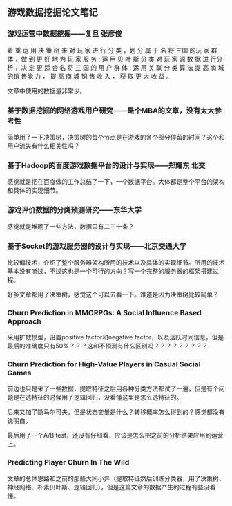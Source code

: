 ## 游戏数据挖掘论文笔记

### 游戏运营中数据挖掘——复旦  张彦俊

着 重 运 用 决 策 树 来 对 玩 家 进 行 分 类 ，划 分 属 于 名 将 三国 的玩 家 群 体 ，做 到 更 好 地 为 玩 家 服 务 ; 运 用 贝 叶 斯 分 类 对 玩 家 源 数 据 进 行分 析 ，决 定 更 适 合 名 将 三 国 的 用 户 群 体 ; 运 用 关 联 分 类 算 法 提 高 商 城 的销 售能 力 ， 提 高 商 城 销 售 收 入 ， 获 取 更 大 收 益 。

文章中使用的数据量非常少。



### 基于数据挖掘的网络游戏用户研究——是个MBA的文章，没有太大参考性

简单用了一下决策树，决策树的每个节点是在游戏的各个部分停留的时间？这个和用户流失有什么相关性吗？



### 基于Hadoop的百度游戏数据平台的设计与实现——郑耀东  北交

感觉就是把在百度做的工作总结了一下，一个数据平台。大体都是整个平台的架构和具体的实现细节。



### 游戏评价数据的分类预测研究——东华大学

感觉就是堆砌了一些方法，数据只有二三十条？

### 基于Socket的游戏服务器的设计与实现——北京交通大学

比较偏技术，介绍了整个服务器架构所用的技术以及具体的实现细节。所用的技术基本没有听过，不过这也是一个可行的方向？写一个完整的服务器的框架搭建过程。



好多文章都用了决策树，感觉这个可以去看一下。难道是因为决策树比较简单？

### Churn Prediction in MMORPGs: A Social Influence Based Approach

采用扩散模型，设置positive factor和negative factor，以及活跃时间信息，但是最后的准确度只有50%？？？这和不预测有什么区别吗？？？？？？？？？



### Churn Prediction for High-Value Players in Casual Social Games 

前边也只是采了一些数据，提取特征之后用各种分类方法都试了一遍，但是有个问题是在选特征的时候用了逻辑回归，没看懂这里是怎么选特征的。

后来又加了隐马尔可夫，但是状态变量是什么？转移概率怎么得到的？感觉都没有说明白。

最后用了一个A/B test，还没有仔细看，应该是怎么把之前的分析结果应用到运营上。



### Predicting Player Churn In The Wild

文章的总体思路和之前的那些大同小异（提取特征然后训练分类器，用了决策树、神经网络、朴素贝叶斯、逻辑回归），但是这篇文章的数据产生的过程有些没看懂。